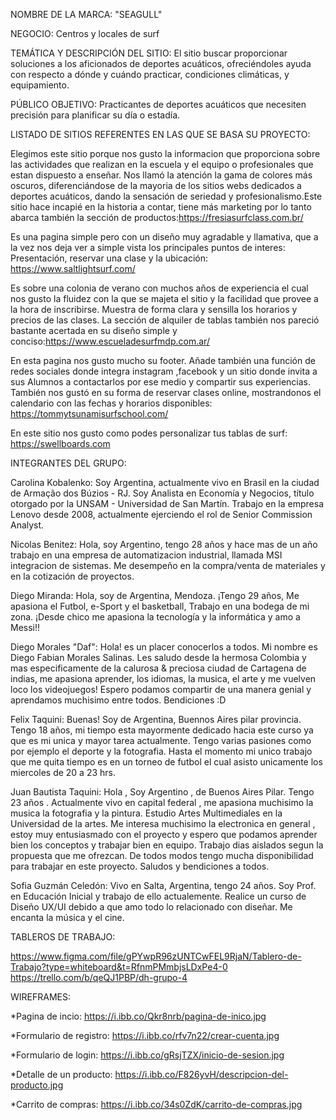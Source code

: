 NOMBRE DE LA MARCA: "SEAGULL"

NEGOCIO:
Centros y locales de surf

TEMÁTICA Y DESCRIPCIÓN DEL SITIO:
El sitio buscar proporcionar soluciones a los aficionados de deportes acuáticos, ofreciéndoles ayuda con respecto a dónde y cuándo practicar, condiciones climáticas, y equipamiento.


PÚBLICO OBJETIVO:
Practicantes de deportes acuáticos que necesiten precisión para planificar su día o estadía.


LISTADO DE SITIOS REFERENTES EN LAS QUE SE BASA SU PROYECTO:

Elegimos este sitio porque nos gusto la informacion que proporciona sobre las actividades que realizan en la escuela y el equipo o profesionales que estan dispuesto a enseñar. Nos llamó la atención la gama de colores más oscuros, diferenciándose de la mayoria de los sitios webs dedicados a deportes acuáticos, dando la sensación de seriedad y profesionalismo.Este sitio hace incapié en la historia a contar, tiene más marketing por lo tanto abarca también la sección de productos:https://fresiasurfclass.com.br/

Es una pagina simple pero con un diseño muy agradable y llamativa, que a la vez nos deja ver a simple vista los principales puntos de interes: Presentación, reservar una clase y la ubicación: https://www.saltlightsurf.com/

Es sobre una colonia de verano con muchos años de experiencia el cual nos gusto la fluidez con la que se majeta el sitio y la facilidad que provee a la hora de inscribirse. Muestra de forma clara y sensilla los horarios y precios de las clases. La sección de alquiler de tablas también nos pareció bastante acertada en su diseño simple y conciso:https://www.escueladesurfmdp.com.ar/

En esta pagina nos gusto mucho su footer. Añade también una función de redes sociales donde integra instagram ,facebook y un sitio donde invita a sus Alumnos a contactarlos por ese medio y compartir sus experiencias. También nos gustó en su forma de reservar clases online, mostrandonos el calendario con las fechas y horarios disponibles: https://tommytsunamisurfschool.com/

En este sitio nos gusto como podes personalizar tus tablas de surf: https://swellboards.com


INTEGRANTES DEL GRUPO:

Carolina Kobalenko: Soy Argentina, actualmente vivo en Brasil en la ciudad de Armação dos Búzios - RJ. Soy Analista en Economía y Negocios, título otorgado por la UNSAM - Universidad de San Martín. Trabajo en la empresa Lenovo desde 2008, actualmente ejerciendo el rol de Senior Commission Analyst.

Nicolas Benitez: Hola, soy Argentino, tengo 28 años y hace mas de un año trabajo en una empresa de automatizacion
industrial, llamada MSI integracion de sistemas. Me desempeño en la compra/venta de materiales y en la cotización
de proyectos.

Diego Miranda: Hola, soy de Argentina, Mendoza. ¡Tengo 29 años, Me apasiona el Futbol, e-Sport y el basketball, Trabajo
en una bodega de mi zona. ¡Desde chico me apasiona la tecnología y la informática y amo a Messi!!

Diego Morales "Daf": Hola! es un placer conocerlos a todos. Mi nombre es Diego Fabian Morales Salinas. Les saludo desde la hermosa Colombia y mas especificamente de la calurosa & preciosa ciudad de Cartagena de indias, me apasiona aprender, los idiomas, la musica, el arte y me vuelven loco los videojuegos! Espero podamos compartir de una manera genial y aprendamos muchisimo entre todos. Bendiciones :D

Felix Taquini: Buenas! Soy de Argentina, Buennos Aires pilar provincia. Tengo 18 años, mi tiempo esta mayormente dedicado hacia este curso ya que es mi unica y mayor tarea actualmente. Tengo varias pasiones como por ejemplo el deporte y la fotografia. Hasta el momento mi unico trabajo que me quita tiempo es en un torneo de futbol el cual asisto unicamente los miercoles de 20 a 23 hrs.

Juan Bautista Taquini: Hola , Soy Argentino , de Buenos Aires Pilar. Tengo 23 años . Actualmente vivo en capital federal , me apasiona muchisimo la musica la fotografia y la pintura. Estudio Artes Multimediales en la Universidad de la artes. Me interesa muchisimo la electronica en general , estoy muy entusiasmado con el proyecto y espero que podamos aprender bien los conceptos y trabajar bien en equipo.
Trabajo dias aislados segun la propuesta que me ofrezcan. De todos modos tengo mucha disponibilidad para trabajar en este proyecto. Saludos y bendiciones a todos.

Sofia Guzmán Celedón: Vivo en Salta, Argentina, tengo 24 años. Soy Prof. en Educación Inicial y trabajo de ello actualemente. Realice un curso de Diseño UX/UI debido a que amo todo lo relacionado con diseñar. Me encanta la música y el cine.


TABLEROS DE TRABAJO:

https://www.figma.com/file/gPYwpR96zUNTCwFEL9RjaN/Tablero-de-Trabajo?type=whiteboard&t=RfnmPMmbjsLDxPe4-0
https://trello.com/b/qeQJ1PBP/dh-grupo-4


WIREFRAMES:

*Pagina de incio: https://i.ibb.co/Qkr8nrb/pagina-de-inico.jpg

*Formulario de registro: https://i.ibb.co/rfv7n22/crear-cuenta.jpg

*Formulario de login: https://i.ibb.co/gRsjTZX/inicio-de-sesion.jpg

*Detalle de un producto: https://i.ibb.co/F826yvH/descripcion-del-producto.jpg

*Carrito de compras: https://i.ibb.co/34s0ZdK/carrito-de-compras.jpg
